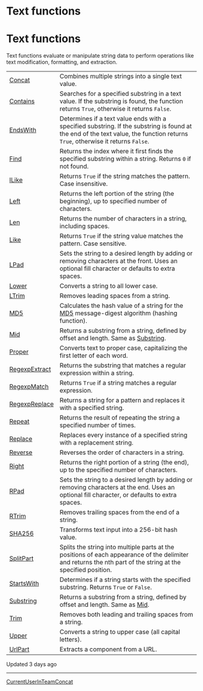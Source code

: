 # Text functions

# Text functions

Text functions evaluate or manipulate string data to perform operations like text modification, formatting, and extraction.

|  |  |
| --- | --- |
| [Concat](/docs/concat) | Combines multiple strings into a single text value. |
| [Contains](/docs/contains) | Searches for a specified substring in a text value. If the substring is found, the function returns `True`, otherwise it returns `False`. |
| [EndsWith](/docs/endswith) | Determines if a text value ends with a specified substring. If the substring is found at the end of the text value, the function returns `True`, otherwise it returns `False`. |
| [Find](/docs/find) | Returns the index where it first finds the specified substring within a string. Returns `0` if not found. |
| [ILike](/docs/ilike) | Returns `True` if the string matches the pattern. Case insensitive. |
| [Left](/docs/left) | Returns the left portion of the string (the beginning), up to specified number of characters. |
| [Len](/docs/len) | Returns the number of characters in a string, including spaces. |
| [Like](/docs/like) | Returns `True` if the string value matches the pattern. Case sensitive. |
| [LPad](/docs/lpad) | Sets the string to a desired length by adding or removing characters at the front. Uses an optional fill character or defaults to extra spaces. |
| [Lower](/docs/lower) | Converts a string to all lower case. |
| [LTrim](/docs/ltrim) | Removes leading spaces from a string. |
| [MD5](/docs/md5) | Calculates the hash value of a string for the [MD5](https://en.wikipedia.org/wiki/MD5) message-digest algorithm (hashing function). |
| [Mid](/docs/mid) | Returns a substring from a string, defined by offset and length. Same as [Substring](/docs/substring). |
| [Proper](/docs/proper) | Converts text to proper case, capitalizing the first letter of each word. |
| [RegexpExtract](/docs/regexpextract) | Returns the substring that matches a regular expression within a string. |
| [RegexpMatch](/docs/regexpmatch) | Returns `True` if a string matches a regular expression. |
| [RegexpReplace](/docs/regexpreplace) | Returns a string for a pattern and replaces it with a specified string. |
| [Repeat](/docs/repeat) | Returns the result of repeating the string a specified number of times. |
| [Replace](/docs/replace) | Replaces every instance of a specified string with a replacement string. |
| [Reverse](/docs/reverse) | Reverses the order of characters in a string. |
| [Right](/docs/right) | Returns the right portion of a string (the end), up to the specified number of characters. |
| [RPad](/docs/rpad) | Sets the string to a desired length by adding or removing characters at the end. Uses an optional fill character, or defaults to extra spaces. |
| [RTrim](/docs/rtrim) | Removes trailing spaces from the end of a string. |
| [SHA256](/docs/sha256) | Transforms text input into a 256-bit hash value. |
| [SplitPart](/docs/splitpart) | Splits the string into multiple parts at the positions of each appearance of the delimiter and returns the nth part of the string at the specified position. |
| [StartsWith](/docs/startswith) | Determines if a string starts with the specified substring. Returns `True` or `False`. |
| [Substring](/docs/substring) | Returns a substring from a string, defined by offset and length. Same as [Mid](/docs/mid). |
| [Trim](/docs/trim) | Removes both leading and trailing spaces from a string. |
| [Upper](/docs/upper) | Converts a string to upper case (all capital letters). |
| [UrlPart](/docs/urlpart) | Extracts a component from a URL. |

Updated 3 days ago

---

[CurrentUserInTeam](/docs/currentuserinteam)[Concat](/docs/concat)